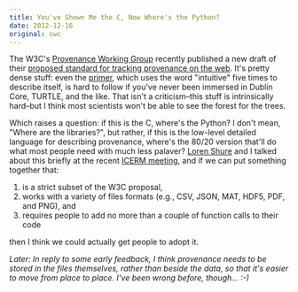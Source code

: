 ```yaml
---
title: You've Shown Me the C, Now Where's the Python?
date: 2012-12-16
original: swc
---
```

<p>The W3C's <a href="http://www.w3.org/2011/prov/wiki/Main_Page">Provenance Working Group</a> recently published a new draft of their <a href="http://www.w3.org/blog/SW/2012/12/12/a-major-release-of-prov/">proposed standard for tracking provenance on the web</a>.  It's pretty dense stuff: even the <a href="http://www.w3.org/TR/2012/WD-prov-primer-20121211/">primer</a>, which uses the word "intuitive" five times to describe itself, is hard to follow if you've never been immersed in Dublin Core, TURTLE, and the like.  That isn't a criticism–this stuff is intrinsically hard–but I think most scientists won't be able to see the forest for the trees.</p>
<p>Which raises a question: if this is the C, where's the Python?  I don't mean, "Where are the libraries?", but rather, if this is the low-level detailed language for describing provenance, where's the 80/20 version that'll do what most people need with much less palaver?  <a href="http://blogs.mathworks.com/loren/">Loren Shure</a> and I talked about this briefly at the recent <a href="http://icerm.brown.edu/tw12-5-rcem">ICERM meeting</a>, and if we can put something together that:</p>
<ol>
  <li>is a strict subset of the W3C proposal,</li>
  <li>works with a variety of files formats (e.g., CSV, JSON, MAT, HDF5, PDF, and PNG), and</li>
  <li>requires people to add no more than a couple of function calls to their code</li>
</ol>
<p>then I think we could actually get people to adopt it.</p>
<p><em>Later: In reply to some early feedback, I think provenance needs to be stored in the files themselves, rather than beside the data, so that it's easier to move from place to place.  I've been wrong before, though… :-)</em></p>
